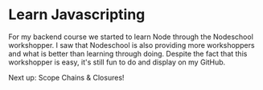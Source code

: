 # Learn Javascripting

For my backend course we started to learn Node through the Nodeschool workshopper. I saw that Nodeschool is also providing more workshoppers and what is better than learning through doing. Despite the fact that this workshopper is easy, it's still fun to do and display on my GitHub.

Next up: Scope Chains & Closures!
